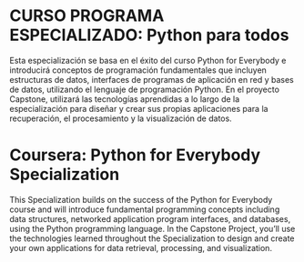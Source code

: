 # CURSO PROGRAMA ESPECIALIZADO: Python para todos

Esta especialización se basa en el éxito del curso Python for Everybody e introducirá conceptos de programación fundamentales que incluyen estructuras de datos, interfaces de programas de aplicación en red y bases de datos, utilizando el lenguaje de programación Python. En el proyecto Capstone, utilizará las tecnologías aprendidas a lo largo de la especialización para diseñar y crear sus propias aplicaciones para la recuperación, el procesamiento y la visualización de datos.

# Coursera: Python for Everybody Specialization

This Specialization builds on the success of the Python for Everybody course and will introduce fundamental programming concepts including data structures, networked application program interfaces, and databases, using the Python programming language. In the Capstone Project, you’ll use the technologies learned throughout the Specialization to design and create your own  applications for data retrieval, processing, and visualization.

